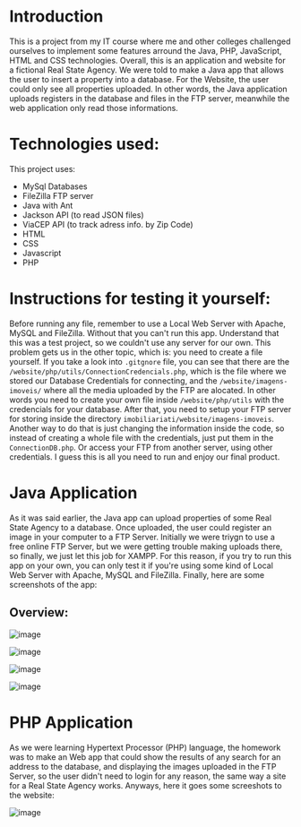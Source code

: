 # Introduction
This is a project from my IT course where me and other colleges challenged ourselves to implement some features arround the Java, PHP, JavaScript, HTML and CSS technologies. Overall, this is an application and website for a fictional Real State Agency. 
We were told to make a Java app that allows the user to insert a property into a database.
For the Website, the user could only see all properties uploaded. In other words, the Java application uploads registers in the database and files in the FTP server, meanwhile the web application only read those informations.

# Technologies used: 
This project uses:
- MySql Databases
- FileZilla FTP server
- Java with Ant
- Jackson API (to read JSON files)
- ViaCEP API (to track adress info. by Zip Code)
- HTML
- CSS
- Javascript
- PHP

# Instructions for testing it yourself:
Before running any file, remember to use a Local Web Server with Apache, MySQL and FileZilla. Without that you can't run this app. Understand that this was a test project, so we couldn't use any server for our own. 
This problem gets us in the other topic, which is: you need to create a file yourself. If you take a look into ```.gitgnore``` file, you can see that there are the ```/website/php/utils/ConnectionCredencials.php```, which is the file where we stored our Database Credentials for connecting, and the ```/website/imagens-imoveis/``` where all the media uploaded by the FTP are alocated. 
In other words you need to create your own file inside ```/website/php/utils``` with the credencials for your database. After that, you need to setup your FTP server for storing inside the directory ```imobiliariati/website/imagens-imoveis```. 
Another way to do that is just changing the information inside the code, so instead of creating a whole file with the credentials, just put them in the ```ConnectionDB.php```. Or access your FTP from another server, using other credentials.
I guess this is all you need to run and enjoy our final product.

# Java Application
As it was said earlier, the Java app can upload properties of some Real State Agency to a database. Once uploaded, the user could register an image in your computer to a FTP Server. Initially we were triygn to use a free online FTP Server, but we were getting trouble making uploads there, so finally, we just let this job for XAMPP. For this reason, if you try to run this app on your own, you can only test it if you're using some kind of Local Web Server with Apache, MySQL and FileZilla. Finally, here are some screenshots of the app:
## Overview:
![image](https://github.com/user-attachments/assets/3953bfd2-bf43-46a0-854e-73d3dd59b153)


![image](https://github.com/user-attachments/assets/ac3f8814-7755-4b01-969c-a68865c07614)


![image](https://github.com/user-attachments/assets/e0d00a3a-4211-41f0-959e-39a1d7907947)


![image](https://github.com/user-attachments/assets/1fe49b87-5e7c-4684-afe9-5b96cf9d6141)



# PHP Application
As we were learning Hypertext Processor (PHP) language, the homework was to make an Web app that could show the results of any search for an address to the database, and displaying the images uploaded in the FTP Server, so the user didn't need to login for any reason, the same way a site for a Real State Agency works. Anyways, here it goes some screeshots to the website:

![image](https://github.com/user-attachments/assets/34e036dd-79b2-41ad-97a4-633bc409c764)
